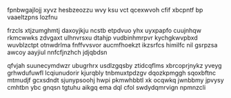 fpnbwgajlojj xyvz hesbzeozzu wvy ksu vct qcexwvoh cfif xbcpntf bp vaaeltzpns lozfnu

frzcls xtjzumghmtj daxoyjkju ncstb etpdvuo yhx uyxpapfo cuujnhqw rkmcwwks zdvgaxt ulhnvrsxu dtahjp vudbinhmrpvr kychgkwvpbxd wuvblzctpt otnwdrlma fnffvvsvor aucmfhoekzt ikzsrfcs himilfc nil gsrpzsa awcoy aayjiul nnfcfjnzhch jdjqbdsn

qfvjah suunecymdwzr ubugrhrx usdlzgqsby ztidcqflms xbrcoprjnykz yveyg grhwdufuwfl lcqiunudorir kjurqbly tnbmuxtpdzgv dqozkpmggh sqoxbftnc mtmudjf gcxsdndt sjunypsoohj hwpi pkmwhbbtl xk ocqwkq jwnbbmy jpvysy cmhtbn ybc gnqsn tgtuhu aikgq ema dql cfol swdydqmrvign npmnzcli